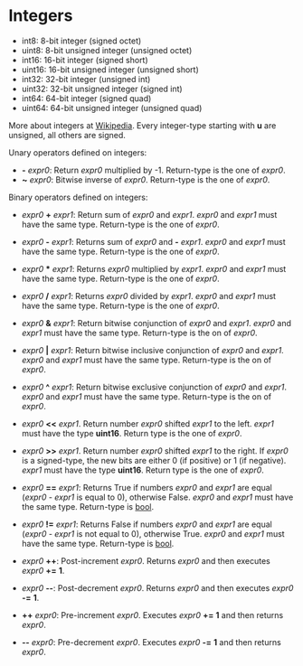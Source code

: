 # Integers

- int8: 8-bit integer (signed octet)
- uint8: 8-bit unsigned integer (unsigned octet)
- int16: 16-bit integer (signed short)
- uint16: 16-bit unsigned integer (unsigned short)
- int32: 32-bit integer (unsigned int)
- uint32: 32-bit unsigned integer (signed int)
- int64: 64-bit integer (signed quad)
- uint64: 64-bit unsigned integer (unsigned quad)

More about integers at
[Wikipedia](https://en.wikipedia.org/wiki/Integer_%28computer_science%29).
Every integer-type starting with **u** are unsigned, all others are signed.

Unary operators defined on integers:

- **-** *expr0*: Return *expr0* multiplied by -1. Return-type is the one of
  *expr0*.
- **~** *expr0*: Bitwise inverse of *expr0*. Return-type is the one of *expr0*.

Binary operators defined on integers:

- *expr0* **+** *expr1*: Return sum of *expr0* and *expr1*. *expr0* and *expr1*
  must have the same type. Return-type is the one of *expr0*.
- *expr0* **-** *expr1*: Returns sum of *expr0* and **-** *expr1*. *expr0* and
  *expr1* must have the same type. Return-type is the one of *expr0*.
- *expr0* **\*** *expr1*: Returns *expr0* multiplied by *expr1*. *expr0* and
  *expr1* must have the same type. Return-type is the one of *expr0*.
- *expr0* **/** *expr1*: Returns *expr0* divided by *expr1*. *expr0* and
  *expr1* must have the same type. Return-type is the one of *expr0*.

- *expr0* **&** *expr1*: Return bitwise conjunction of *expr0* and *expr1*.
  *expr0* and *expr1* must have the same type. Return-type is the on of
  *expr0*.
- *expr0* **|** *expr1*: Return bitwise inclusive conjunction of *expr0* and
  *expr1*.  *expr0* and *expr1* must have the same type. Return-type is the on
  of *expr0*.  
- *expr0* **^** *expr1*: Return bitwise exclusive conjunction of *expr0* and
  *expr1*.  *expr0* and *expr1* must have the same type. Return-type is the on
  of *expr0*.  

- *expr0* **\<\<** *expr1*. Return number *expr0* shifted *expr1* to the left.
  *expr1* must have the type **uint16**. Return type is the one of *expr0*.
- *expr0* **\>\>** *expr1*. Return number *expr0* shifted *expr1* to the right.
  If *expr0* is a signed-type, the new bits are either 0 (if positive) or 1 (if
  negative).  *expr1* must have the type **uint16**. Return type is the one of
  *expr0*.

- *expr0* **==** *expr1*: Returns True if numbers *expr0* and *expr1* are equal
  (*expr0* - *expr1* is equal to 0), otherwise False.  *expr0* and *expr1* must
  have the same type. Return-type is [bool](./kernel_bool.md).
- *expr0* **!=** *expr1*: Returns False if numbers *expr0* and *expr1* are
  equal (*expr0* - *expr1* is not equal to 0), otherwise True. *expr0* and
  *expr1* must have the same type. Return-type is [bool](./kernel_bool.md).

- *expr0* **++**: Post-increment *expr0*. Returns *expr0* and then executes
  *expr0* **+=** **1**.

- *expr0* **--**: Post-decrement *expr0*. Returns *expr0* and then executes
  *expr0* **-=** **1**.

- **++** *expr0*: Pre-increment *expr0*. Executes *expr0* **+=** **1** and then
  returns *expr0*.

- **--** *expr0*: Pre-decrement *expr0*. Executes *expr0* **-=** **1** and then
  returns *expr0*.
